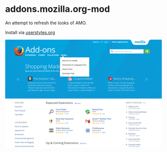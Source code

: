 # addons.mozilla.org-mod
An attempt to refresh the looks of AMO.

Install via [userstyles.org](https://userstyles.org/styles/121071/addons-mozilla-org-new-mozillla-look)

![Screenshot with style applied](./screenshot.png)
